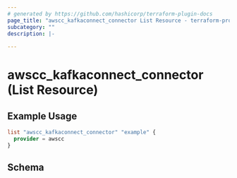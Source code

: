 ```yaml
---
# generated by https://github.com/hashicorp/terraform-plugin-docs
page_title: "awscc_kafkaconnect_connector List Resource - terraform-provider-awscc"
subcategory: ""
description: |-
  
---
```


# awscc_kafkaconnect_connector (List Resource)



## Example Usage

```terraform
list "awscc_kafkaconnect_connector" "example" {
  provider = awscc
}
```

<!-- schema generated by tfplugindocs -->
## Schema
